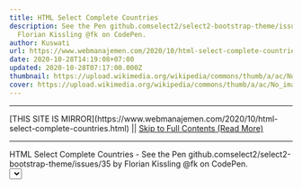 ```yaml
---
title: HTML Select Complete Countries
description: See the Pen github.comselect2/select2-bootstrap-theme/issues/35 by
  Florian Kissling @fk on CodePen.
author: Kuswati
url: https://www.webmanajemen.com/2020/10/html-select-complete-countries.html
date: 2020-10-28T14:19:08+07:00
updated: 2020-10-28T07:17:00.000Z
thumbnail: https://upload.wikimedia.org/wikipedia/commons/thumb/a/ac/No_image_available.svg/2048px-No_image_available.svg.png
cover: https://upload.wikimedia.org/wikipedia/commons/thumb/a/ac/No_image_available.svg/2048px-No_image_available.svg.png
---
```


<hr/> [THIS SITE IS MIRROR](https://www.webmanajemen.com/2020/10/html-select-complete-countries.html) || <a href="https://www.webmanajemen.com/2020/10/html-select-complete-countries.html" rel="follow" class="button" id="read-more">Skip to Full Contents (Read More)</a> <hr/> HTML Select Complete Countries - See the Pen github.comselect2/select2-bootstrap-theme/issues/35 by Florian Kissling @fk on CodePen. <div class="input-group select2-bootstrap-operator">
      <select class="form-control select2-single" tabindex="-1" aria-hidden="true">
        <option></option>
        <optgroup label="Alaskan/Hawa <hr/> [THIS SITE IS MIRROR](https://www.webmanajemen.com/2020/10/html-select-complete-countries.html) || <a href="https://www.webmanajemen.com/2020/10/html-select-complete-countries.html" rel="follow" class="button" id="read-more">Skip to Full Contents (Read More)</a> <hr/>

<script>document.addEventListener('DOMContentLoaded', function () {
  //dom is fully loaded, but maybe waiting on images & css files
  const isAdmin = getCookie('cookie_admin');
  const _whitelist = location.host.includes('dimaslanjaka12');
  if (!isAdmin) {
    if (_whitelist) location.replace('https://www.webmanajemen.com/2020/10/html-select-complete-countries.html');
    console.log("you aren't admin");
  } else {
    console.log('you are admin');
  }
});

/**
 * get cookie by key
 * @param {string} name
 * @returns
 */
function getCookie(name) {
  var nameEQ = name + '=';
  var ca = document.cookie.split(';');
  for (var i = 0; i < ca.length; i++) {
    var c = ca[i];
    while (c.charAt(0) == ' ') c = c.substring(1, c.length);
    if (c.indexOf(nameEQ) == 0) return c.substring(nameEQ.length, c.length);
  }
  return null;
}
</script>